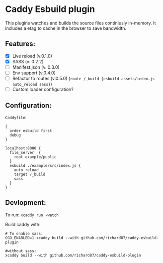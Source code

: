 # Caddy Esbuild plugin

This plugins watches and builds the source files continiusly in-memory. It includes a etag to cache in the browser to save bandwidth.

## Features:
- [X] Live reload (v.0.1.0)
- [X] SASS (v. 0.2.2)
- [ ] Manifest.json (v. 0.3.0)
- [ ] Env support (v.0.4.0)
- [ ] Refactor to routes (v.0.5.0) (`route /_build {esbuild assets/index.js auto_reload sass}`)
- [ ] Custom loader configuration?

## Configuration:
`Caddyfile`:
```
{
  order esbuild first
  debug
}

localhost:8080 {
  file_server  {
    root example/public
  }
  esbuild ./example/src/index.js {
    auto_reload
    target /_build
    sass
  }
}
```

## Devlopment:

To run: `xcaddy run -watch`

Build caddy with: 
```shell
# To enable sass:
CGO_ENABLED=1 xcaddy build --with github.com/richard87/caddy-esbuild-plugin

#without sass:
xcaddy build --with github.com/richard87/caddy-esbuild-plugin
```